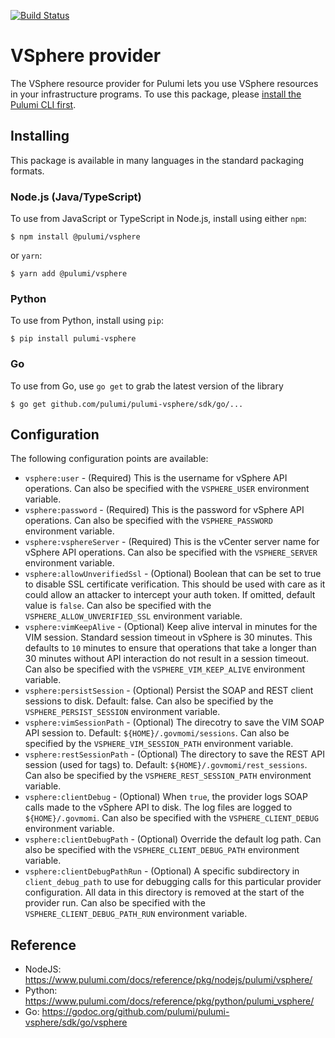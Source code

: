 [![Build Status](https://travis-ci.com/pulumi/pulumi-vsphere.svg?token=eHg7Zp5zdDDJfTjY8ejq&branch=master)](https://travis-ci.com/pulumi/pulumi-vsphere)

# VSphere provider

The VSphere resource provider for Pulumi lets you use VSphere resources in your infrastructure 
programs. To use this package, please [install the Pulumi CLI first](https://pulumi.io/).

## Installing

This package is available in many languages in the standard packaging formats.

### Node.js (Java/TypeScript)

To use from JavaScript or TypeScript in Node.js, install using either `npm`:

    $ npm install @pulumi/vsphere

or `yarn`:

    $ yarn add @pulumi/vsphere

### Python

To use from Python, install using `pip`:

    $ pip install pulumi-vsphere

### Go

To use from Go, use `go get` to grab the latest version of the library

    $ go get github.com/pulumi/pulumi-vsphere/sdk/go/...
    
## Configuration

The following configuration points are available:

- `vsphere:user` - (Required) This is the username for vSphere API operations. Can also be specified with the `VSPHERE_USER`
  environment variable.
- `vsphere:password` - (Required) This is the password for vSphere API operations. Can also be specified with the 
  `VSPHERE_PASSWORD` environment variable.
- `vsphere:vsphereServer` - (Required) This is the vCenter server name for vSphere API operations. Can also be specified
  with the `VSPHERE_SERVER` environment variable.
- `vsphere:allowUnverifiedSsl` - (Optional) Boolean that can be set to true to disable SSL certificate verification. 
  This should be used with care as it could allow an attacker to intercept your auth token. If omitted, default value is
  `false`. Can also be specified with the `VSPHERE_ALLOW_UNVERIFIED_SSL` environment variable.
- `vsphere:vimKeepAlive` - (Optional) Keep alive interval in minutes for the VIM session. Standard session timeout in 
  vSphere is 30 minutes. This defaults to `10` minutes to ensure that operations that take a longer than 30 minutes 
  without API interaction do not result in a session timeout. Can also be specified with the `VSPHERE_VIM_KEEP_ALIVE`
  environment variable.
- `vsphere:persistSession` - (Optional) Persist the SOAP and REST client sessions to disk. Default: false. Can also be 
  specified by the `VSPHERE_PERSIST_SESSION` environment variable.
- `vsphere:vimSessionPath` - (Optional) The direcotry to save the VIM SOAP API session to. Default: `${HOME}/.govmomi/sessions`.
  Can also be specified by the `VSPHERE_VIM_SESSION_PATH` environment variable.
- `vsphere:restSessionPath` - (Optional) The directory to save the REST API session (used for tags) to. Default: `${HOME}/.govmomi/rest_sessions`. 
  Can also be specified by the `VSPHERE_REST_SESSION_PATH` environment variable.
- `vsphere:clientDebug` - (Optional) When `true`, the provider logs SOAP calls made to the vSphere API to disk. The log 
  files are logged to `${HOME}/.govmomi`. Can also be specified with the `VSPHERE_CLIENT_DEBUG` environment variable.
- `vsphere:clientDebugPath` - (Optional) Override the default log path. Can also be specified with the 
  `VSPHERE_CLIENT_DEBUG_PATH` environment variable.
- `vsphere:clientDebugPathRun` - (Optional) A specific subdirectory in `client_debug_path` to use for debugging calls for
  this particular provider configuration. All data in this directory is removed at the start of the provider run. Can also
  be specified with the `VSPHERE_CLIENT_DEBUG_PATH_RUN` environment variable.

## Reference

* NodeJS: https://www.pulumi.com/docs/reference/pkg/nodejs/pulumi/vsphere/
* Python: https://www.pulumi.com/docs/reference/pkg/python/pulumi_vsphere/
* Go: https://godoc.org/github.com/pulumi/pulumi-vsphere/sdk/go/vsphere
